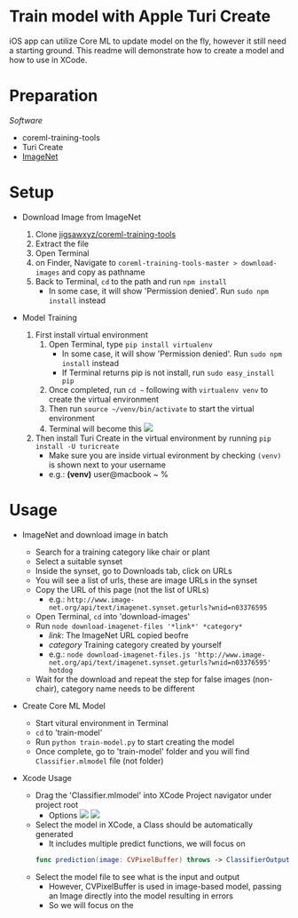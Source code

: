  # Train model with Apple Turi Create
  iOS app can utilize Core ML to update model on the fly, however it still need a starting ground. This readme will demonstrate how to create a model and how to use in XCode.

# Preparation
*Software*
- coreml-training-tools
- Turi Create
- [ImageNet](http://www.image-net.org)

# Setup

- Download Image from ImageNet
    1. Clone [jigsawxyz/coreml-training-tools](https://github.com/jigsawxyz/coreml-training-tools)
    1. Extract the file
    1. Open Terminal
    1. on Finder, Navigate to `coreml-training-tools-master > download-images` and copy as pathname
    1. Back to Terminal, `cd` to the path and run `npm install`
        - In some case, it will show 'Permission denied'. Run `sudo npm install` instead

- Model Training
    1. First install virtual environment
       1. Open Terminal, type `pip install virtualenv`
          - In some case, it will show 'Permission denied'. Run `sudo npm install` instead
          - If Terminal returns pip is not install, run `sudo easy_install pip`
       1. Once completed, run `cd ~` following with `virtualenv venv` to create the virtual environment
       1. Then run `source ~/venv/bin/activate` to start the virtual environment
       1. Terminal will become this
       ![](https://i.imgur.com/Z1bRS1H.png)
     1. Then install Turi Create in the virtual environment by running `pip install -U turicreate`
        - Make sure you are inside virtual evironment by checking `(venv)` is shown next to your username
        - e.g.: **(venv)** user@macbook ~ %
        
 
# Usage

- ImageNet and download image in batch
   - Search for a training category like chair or plant
   - Select a suitable synset
   - Inside the synset, go to Downloads tab, click on URLs
   - You will see a list of urls, these are image URLs in the synset
   - Copy the URL of this page (not the list of URLs)
     - e.g.: `http://www.image-net.org/api/text/imagenet.synset.geturls?wnid=n03376595`
   - Open Terminal, `cd` into 'download-images'
   - Run `node download-imagenet-files '*link*' *category*`
     - *link*: The ImageNet URL copied beofre
     - *category* Training category created by yourself
     - e.g.: `node download-imagenet-files.js 'http://www.image-net.org/api/text/imagenet.synset.geturls?wnid=n03376595' hotdog`
   - Wait for the download and repeat the step for false images (non-chair), category name needs to be different

- Create Core ML Model
   - Start vitural environment in Terminal
   - `cd` to 'train-model'
   - Run `python train-model.py` to start creating the model
   - Once complete, go to 'train-model' folder and you will find `Classifier.mlmodel` file (not folder)

- Xcode Usage
   - Drag the 'Classifier.mlmodel' into XCode Project navigator under project root
     - Options
     ![](https://i.imgur.com/3rh9EUy.png)
     ![](https://i.imgur.com/uJZuLkX.png)
   - Select the model in XCode, a Class should be automatically generated
     - It includes multiple predict functions, we will focus on 
     ```swift 
     func prediction(image: CVPixelBuffer) throws -> ClassifierOutput
     ```
   - Select the model file to see what is the input and output
     - However, CVPixelBuffer is used in image-based model, passing an Image directly into the model resulting in errors
     - So we will focus on the 
